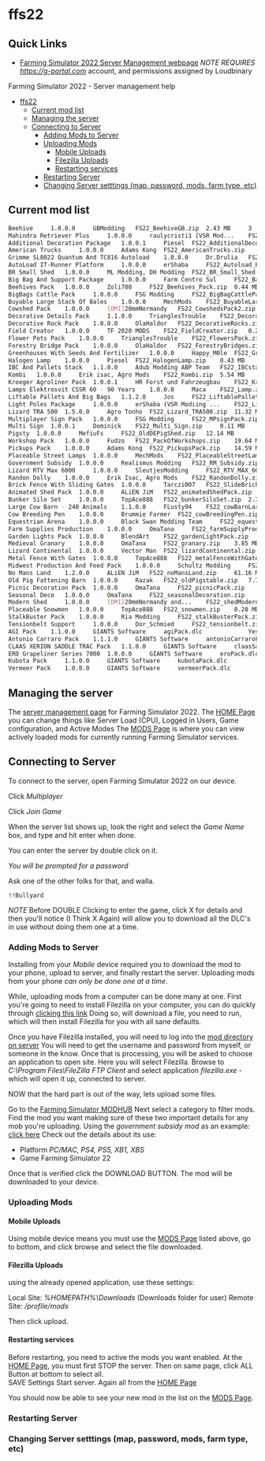 # ffs22

## Quick Links

* [Farming Simulator 2022 Server Management webpage](https://www.g-portal.com/int/f_s2022/FS2022PCConfigurations/getWiLink/829384) *NOTE REQUIRES https://g-portal.com* account, and permissions assigned by Loudbinary

Farming Simulator 2022 - Server management help

- [ffs22](#ffs22)
  * [Current mod list](#current-mod-list)
  * [Managing the server](#managing-the-server)
  * [Connecting to Server](#connecting-to-server)
    + [Adding Mods to Server](#adding-mods-to-server)
    + [Uploading Mods](#uploading-mods)
      - [Mobile Uploads](#mobile-uploads)
      - [Filezilla Uploads](#filezilla-uploads)
      - [Restarting services](#restarting-services)
    + [Restarting Server](#restarting-server)
    + [Changing Server setttings (map, password, mods, farm type, etc)](#changing-server-setttings--map--password--mods--farm-type--etc-)


## Current mod list

```bash
Beehive 	1.0.0.0 	GBModding 	FS22_BeehiveGB.zip 	2.43 MB 	3 	No 		
Mahindra Retriever Plus 	1.0.0.0 	raulycristi1 [VSR Mod... 	FS22_Retriever_Plus.zip 	9.74 MB 	2 	No 		
Additional Decoration Package 	1.0.0.1 	Piesel 	FS22_AdditionalDecorationPackage... 	41.77 MB 	  	No 		
American Trucks 	1.0.0.0 	Adams Kong 	FS22_AmericanTrucks.zip 	34.16 MB 	  	No 		
Grimme SL8022 Quantum And TC816 Autoload 	1.0.0.0 	Dr.Drulia 	FS22_Autoload_Belt.zip 	5.89 MB 	  	No 		
AutoLoad IT-Runner Platform 	1.0.0.0 	erShaba 	FS22_Autoload_Platform_ITRunner.zip 	3.77 MB 	  	No 		
BR Small Shed 	1.0.0.0 	ML Modding, DH Modding 	FS22_BR_Small_Shed.zip 	2.96 MB 	  	No 		
Big Bag And Support Package 	1.0.0.0 	Farm Centro Sul 	FS22_Bags_and_Support_Package.zip 	3.58 MB 	  	No 		
Beehives Pack 	1.0.0.0 	Zoli708 	FS22_Beehives_Pack.zip 	0.44 MB 	  	No 		
BigBags Cattle Pack 	1.0.0.0 	FSG Modding 	FS22_BigBagCattlePack.zip 	0.96 MB 	  	No 		
Buyable Large Stack Of Bales 	1.0.0.0 	MechMods 	FS22_BuyableLargeStackBales.zip 	0.06 MB 	  	No 		
Cowshed Pack 	1.0.0.0 	[DMI]20mmNormandy 	FS22_CowshedsPack2.zip 	18.63 MB 	  	No 		
Decorative Details Pack 	1.1.0.0 	TrianglesTrouble 	FS22_DecorativeDetailsPack.zip 	11.36 MB 	  	No 		
Decorative Rock Pack 	1.0.0.0 	OlaHaldor 	FS22_DecorativeRocks.zip 	4.13 MB 	  	No 		
Field Creator 	1.0.0.0 	TF 2020 MODS 	FS22_FieldCreator.zip 	0.27 MB 	  	No 		
Flower Pots Pack 	1.0.0.0 	TrianglesTrouble 	FS22_FlowersPack.zip 	4.19 MB 	  	No 		
Forestry Bridge Pack 	1.0.0.0 	OlaHaldor 	FS22_ForestryBridges.zip 	1.67 MB 	  	No 		
Greenhouses With Seeds And Fertilizer 	1.0.0.0 	Happy_M0le 	FS22_GreenHousePack.zip 	3.78 MB 	  	No 		
Halogen Lamp 	1.0.0.0 	Piesel 	FS22_HalogenLamp.zip 	0.43 MB 	  	No 		
IBC And Pallets Stack 	1.1.0.0 	Adub Modding ABP Team 	FS22_IBCstack.zip 	1.15 MB 	  	No 		
Kombi 	1.0.0.0 	Erik isac, Agro Mods 	FS22_Kombi.zip 	5.54 MB 	  	No 		
Kroeger Agroliner Pack 	1.0.0.1 	HR Forst und Fahrzeugbau 	FS22_Kroeger_Pack.zip 	14.92 MB 	  	No 		
Lamps Elektrosvit CSSR 60 - 90 Years 	1.0.0.0 	Maca 	FS22_Lamp.zip 	3.77 MB 	  	No 		
Liftable Pallets And Big Bags 	1.1.2.0 	Jos 	FS22_LiftablePallets.zip 	3.46 MB 	  	No 		
Light Poles Package 	1.0.0.0 	erShaba (VSR Modiing ... 	FS22_LightPolesPack.zip 	0.73 MB 	  	No 		
Lizard TRA 500 	1.5.0.0 	Agro Tonho 	FS22_Lizard_TRA500.zip 	11.32 MB 	  	No 		
Multiplayer Sign Pack 	1.0.0.0 	FSG Modding 	FS22_MPsignPack.zip 	1.77 MB 	  	No 		
Multi Sign 	1.0.0.1 	Dominick 	FS22_Multi_Sign.zip 	0.11 MB 	  	No 		
Pigsty 	1.0.0.0 	MefiuFs 	FS22_OldDEPigShed.zip 	12.14 MB 	  	No 		
Workshop Pack 	1.0.0.0 	Fudzo 	FS22_PackOfWorkshops.zip 	19.64 MB 	  	No 		
Pickups Pack 	1.0.0.0 	Adams Kong 	FS22_PickupsPack.zip 	14.59 MB 	  	No 		
Placeable Street Lamps 	1.0.0.0 	MechMods 	FS22_PlaceableStreetLamps.zip 	1.70 MB 	  	No 		
Government Subsidy 	1.0.0.0 	Realismus Modding 	FS22_RM_Subsidy.zip 	2.35 MB 	  	No 		
Lizard RTV Max 6000 	1.0.0.0 	SleutjesModding 	FS22_RTV_MAX_6000.zip 	6.68 MB 	  	No 		
Randon Dolly 	1.0.0.0 	Erik Isac, Agro Mods 	FS22_RandonDolly.zip 	9.59 MB 	  	No 		
Brick Fence With Sliding Gates 	1.0.0.0 	Tarczi007 	FS22_SlideBrickFence.zip 	1.61 MB 	  	No 		
Animated Shed Pack 	1.0.0.0 	ALiEN JiM 	FS22_animatedShedPack.zip 	15.28 MB 	  	No 		
Bunker Silo Set 	1.0.0.0 	TopAce888 	FS22_bunkerSiloSet.zip 	2.35 MB 	  	No 		
Large Cow Barn - 240 Animals 	1.1.0.0 	FLusty94 	FS22_cowBarnLarge_MoreAnimals.zip 	9.14 MB 	  	No 		
Cow Breeding Pen 	1.0.0.0 	Brummie Farmer 	FS22_cowBreedingPen.zip 	0.29 MB 	  	No 		
Equestrian Arena 	1.0.0.0 	Black Swan Modding Team 	FS22_equestrianArena.zip 	6.15 MB 	  	No 		
Farm Supplies Production 	1.0.0.0 	OmaTana 	FS22_farmSupplyProduction.zip 	7.34 MB 	  	No 		
Garden Lights Pack 	1.0.0.0 	BlendArt 	FS22_gardenLightPack.zip 	0.69 MB 	  	No 		
Medieval Granary 	1.0.0.0 	OmaTana 	FS22_granary.zip 	3.85 MB 	  	No 		
Lizard Continental 	1.0.0.0 	Vector Man 	FS22_lizardContinental.zip 	12.32 MB 	  	No 		
Metal Fence With Gates 	1.0.0.0 	TopAce888 	FS22_metalFenceWithGates.zip 	2.54 MB 	  	No 		
Midwest Production And Feed Pack 	1.0.0.0 	Schultz Modding 	FS22_midwestProductionPack.zip 	7.12 MB 	  	No 		
No Mans Land 	1.2.0.0 	ALiEN JiM 	FS22_noMansLand.zip 	61.16 MB 	  	No 		
Old Pig Fattening Barn 	1.0.0.0 	Razak 	FS22_oldPigstable.zip 	7.72 MB 	  	No 		
Picnic Decoration Pack 	1.0.0.0 	OmaTana 	FS22_picnicPack.zip 	2.35 MB 	  	No 		
Seasonal Deco 	1.0.0.0 	OmaTana 	FS22_seasonalDecoration.zip 	8.89 MB 	  	No 		
Modern Shed 	1.0.0.0 	[DMI]20mmNormandy and... 	FS22_shedModernColourablePack.zip 	4.69 MB 	  	No 		
Placeable Snowmen 	1.0.0.0 	TopAce888 	FS22_snowmen.zip 	0.28 MB 	  	No 		
StalkBuster Pack 	1.0.0.0 	Ria Modding 	FS22_stalkBusterPack.zip 	0.02 MB 	  	No 		
Tensionbelt Support 	1.0.0.0 	Dor_Schmied 	FS22_tensionbelt.zip 	12.93 MB 	  	No 		
AGI Pack 	1.1.0.0 	GIANTS Software 	agiPack.dlc 	  	  	Yes 	  	
Antonio Carraro Pack 	1.1.1.0 	GIANTS Software 	antonioCarraroPack.dlc 	  	  	No 	  	
CLAAS XERION SADDLE TRAC Pack 	1.1.0.0 	GIANTS Software 	claasSaddleTracPack.dlc 	  	  	No 	  	
ERO Grapeliner Series 7000 	1.0.0.0 	GIANTS Software 	eroPack.dlc 	  	  	No 	  	
Kubota Pack 	1.1.0.0 	GIANTS Software 	kubotaPack.dlc 	  	  	No 	  	
Vermeer Pack 	1.0.0.0 	GIANTS Software 	vermeerPack.dlc 	  	  	No 	  	
```
## Managing the server

The [server management page](https://www.g-portal.com/int/f_s2022/FS2022PCConfigurations/getWiLink/829384) for Farming Simulator 2022.
The [HOME Page](http://45.35.207.49:8270/index.html?lang=en) you can change things like Server Load (CPU), Logged in Users, Game configuration, and Active Modes
The [MODS Page](http://45.35.207.49:8270/mods.html?lang=en) is where you can view actively loaded mods for currently running Farming Simulator services.

## Connecting to Server

To connect to the server, open Farming Simulator 2022 on our device.

Click *Multiplayer*

Click *Join Game*

When the server list shows up, look the right and select the *Game Name* box, and type and hit enter when done.

You can enter the server by double click on it.

*You will be prompted for a password*

Ask one of the other folks for that, and walla.

```
!!Bullyard
```

*NOTE* Before DOUBLE Clicking to enter the game, click X for details and then you'll notice (I Think X Again) will allow you to download all the DLC's in use without doing them one at a time.


### Adding Mods to Server

Installing from your *Mobile* device required you to download the mod to your phone, upload to server, and finally restart the server.
Uploading mods from your phone *can only be done one at a time*. 

While, uploading mods from a computer can be done many at one.
First you're going to need to install Filezilla on your computer, you can do quickly through [clicking this link](https://ninite.com/filezilla/ninite.exe)
Doing so, will download a file, you need to run, which will then install Filezilla for you with all sane defaults.

Once you have Filezilla installed, you will need to log into the [mod directory on server](ftp://45.35.207.49:50211/)
You will need to get the username and password from myself, or someone in the know.
Once that is processing, you will be asked to choose an application to open site.  Here you will select Filezilla.
Browse to *C:\Program Files\FileZilla FTP Client* and select application *filezilla.exe* - which will open it up, connected to server.

NOW that the hard part is out of the way, lets upload some files.

Go to the [Farming Simulator MODHUB](https://www.farming-simulator.com/mods.php?lang=en&country=us&title=fs2022)
Next select a category to filter mods.  
Find the mod you want making sure of these two important details for any mob you're uploading.
Using the *government subsidy mod* as an example: [click here](https://www.farming-simulator.com/mod.php?lang=en&country=us&mod_id=223367&title=fs2022)
Check out the details about its use:

* Platform *PC/MAC, PS4, PS5, XB1, XBS*
* Game Farming Simulator 22

Once that is verified click the DOWNLOAD BUTTON. 
The mod will be downloaded to your device. 

### Uploading Mods

#### Mobile Uploads

Using mobile device means you must use the [MODS Page](http://45.35.207.49:8270/mods.html?lang=en) listed above, go to bottom, and click browse and select the file downloaded.

#### Filezilla Uploads

using the already opened application, use these settings:

Local Site: *%HOMEPATH%\Downloads* (Downloads folder for user)
Remote Site: */profile/mods*

Then click upload.  

#### Restarting services

Before restarting, you need to active the mods you want enabled.
At the [HOME Page](http://45.35.207.49:8270/index.html?lang=en), you must first STOP the server.
Then on same page, click ALL Button at bottom to select all.  
SAVE Settings
Start server.
Again all from the [HOME Page](http://45.35.207.49:8270/index.html?lang=en)

You should now be able to see your new mod in the list on the [MODS Page](http://45.35.207.49:8270/mods.html?lang=en).

### Restarting Server
### Changing Server setttings (map, password, mods, farm type, etc)

